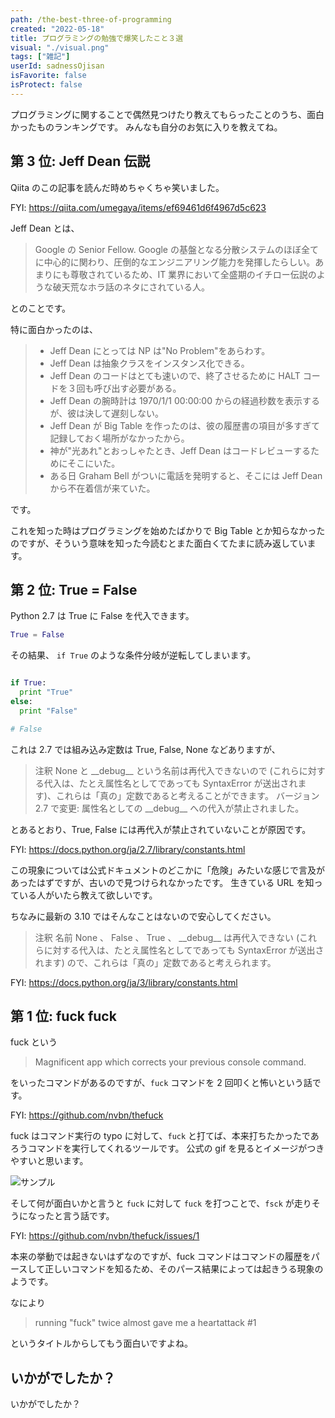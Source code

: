 ```yaml
---
path: /the-best-three-of-programming
created: "2022-05-18"
title: プログラミングの勉強で爆笑したこと３選
visual: "./visual.png"
tags: ["雑記"]
userId: sadnessOjisan
isFavorite: false
isProtect: false
---
```


プログラミングに関することで偶然見つけたり教えてもらったことのうち、面白かったものランキングです。
みんなも自分のお気に入りを教えてね。

## 第 3 位: Jeff Dean 伝説

Qiita のこの記事を読んだ時めちゃくちゃ笑いました。

FYI: https://qiita.com/umegaya/items/ef69461d6f4967d5c623

Jeff Dean とは、

> Google の Senior Fellow. Google の基盤となる分散システムのほぼ全てに中心的に関わり、圧倒的なエンジニアリング能力を発揮したらしい。あまりにも尊敬されているため、IT 業界において全盛期のイチロー伝説のような破天荒なホラ話のネタにされている人。

とのことです。

特に面白かったのは、

> - Jeff Dean にとっては NP は"No Problem"をあらわす。
> - Jeff Dean は抽象クラスをインスタンス化できる。
> - Jeff Dean のコードはとても速いので、終了させるために HALT コードを３回も呼び出す必要がある。
> - Jeff Dean の腕時計は 1970/1/1 00:00:00 からの経過秒数を表示するが、彼は決して遅刻しない。
> - Jeff Dean が Big Table を作ったのは、彼の履歴書の項目が多すぎて記録しておく場所がなかったから。
> - 神が"光あれ"とおっしゃたとき、Jeff Dean はコードレビューするためにそこにいた。
> - ある日 Graham Bell がついに電話を発明すると、そこには Jeff Dean から不在着信が来ていた。

です。

これを知った時はプログラミングを始めたばかりで Big Table とか知らなかったのですが、そういう意味を知った今読むとまた面白くてたまに読み返しています。

## 第 2 位: True = False

Python 2.7 は True に False を代入できます。

```python
True = False
```

その結果、 `if True` のような条件分岐が逆転してしまいます。

```python

if True:
  print "True"
else:
  print "False"

# False
```

これは 2.7 では組み込み定数は True, False, None などありますが、

> 注釈 None と \_\_debug\_\_ という名前は再代入できないので (これらに対する代入は、たとえ属性名としてであっても SyntaxError が送出されます)、これらは「真の」定数であると考えることができます。
> バージョン 2.7 で変更: 属性名としての \_\_debug\_\_ への代入が禁止されました。

とあるとおり、True, False には再代入が禁止されていないことが原因です。

FYI: https://docs.python.org/ja/2.7/library/constants.html

この現象については公式ドキュメントのどこかに「危険」みたいな感じで言及があったはずですが、古いので見つけられなかったです。
生きている URL を知っている人がいたら教えて欲しいです。

ちなみに最新の 3.10 ではそんなことはないので安心してください。

> 注釈 名前 None 、 False 、 True 、 \_\_debug\_\_ は再代入できない (これらに対する代入は、たとえ属性名としてであっても SyntaxError が送出されます) ので、これらは「真の」定数であると考えられます。

FYI: https://docs.python.org/ja/3/library/constants.html

## 第 1 位: fuck fuck

fuck という

> Magnificent app which corrects your previous console command.

をいったコマンドがあるのですが、`fuck` コマンドを 2 回叩くと怖いという話です。

FYI: <https://github.com/nvbn/thefuck>

fuck はコマンド実行の typo に対して、`fuck` と打てば、本来打ちたかったであろうコマンドを実行してくれるツールです。
公式の gif を見るとイメージがつきやすいと思います。

![サンプル](https://raw.githubusercontent.com/nvbn/thefuck/master/example.gif)

そして何が面白いかと言うと `fuck` に対して `fuck` を打つことで、`fsck` が走りそうになったと言う話です。

FYI: https://github.com/nvbn/thefuck/issues/1

本来の挙動では起きないはずなのですが、fuck コマンドはコマンドの履歴をパースして正しいコマンドを知るため、そのパース結果によっては起きうる現象のようです。

なにより

> running "fuck" twice almost gave me a heartattack #1

というタイトルからしてもう面白いですよね。

## いかがでしたか？

いかがでしたか？
